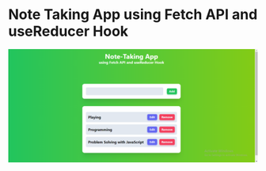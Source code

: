 # Note Taking App using Fetch API and useReducer Hook

![Note Taking App using Fetch API and useReducer Hook](./src/assets/Note-Taking-Application.png)
